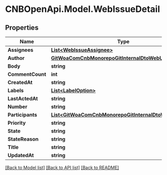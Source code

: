 # CNBOpenApi.Model.WebIssueDetail

## Properties

Name | Type | Description | Notes
------------ | ------------- | ------------- | -------------
**Assignees** | [**List&lt;WebIssueAssignee&gt;**](WebIssueAssignee.md) |  | [optional] 
**Author** | [**GitWoaComCnbMonorepoGitInternalDtoWebUserInfo**](GitWoaComCnbMonorepoGitInternalDtoWebUserInfo.md) |  | [optional] 
**Body** | **string** |  | [optional] 
**CommentCount** | **int** |  | [optional] 
**CreatedAt** | **string** |  | [optional] 
**Labels** | [**List&lt;LabelOption&gt;**](LabelOption.md) |  | [optional] 
**LastActedAt** | **string** |  | [optional] 
**Number** | **string** |  | [optional] 
**Participants** | [**List&lt;GitWoaComCnbMonorepoGitInternalDtoWebUserInfo&gt;**](GitWoaComCnbMonorepoGitInternalDtoWebUserInfo.md) |  | [optional] 
**Priority** | **string** |  | [optional] 
**State** | **string** |  | [optional] 
**StateReason** | **string** |  | [optional] 
**Title** | **string** |  | [optional] 
**UpdatedAt** | **string** |  | [optional] 

[[Back to Model list]](../../README.md#documentation-for-models) [[Back to API list]](../../README.md#documentation-for-api-endpoints) [[Back to README]](../../README.md)

